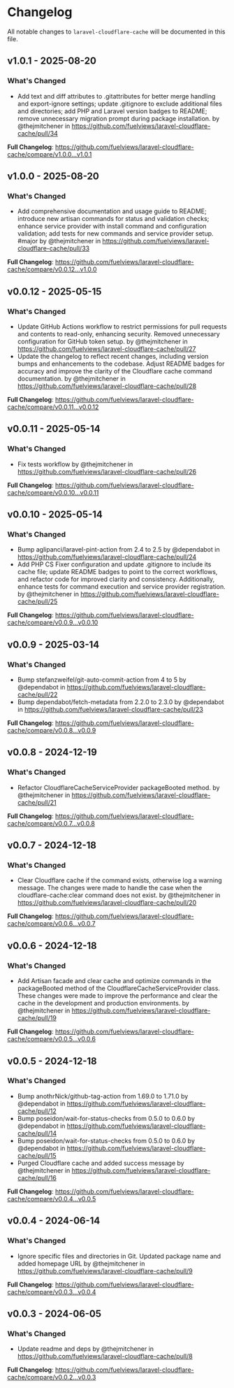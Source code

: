 # Changelog

All notable changes to `laravel-cloudflare-cache` will be documented in this file.

## v1.0.1 - 2025-08-20

### What's Changed

* Add text and diff attributes to .gitattributes for better merge handling and export-ignore settings; update .gitignore to exclude additional files and directories; add PHP and Laravel version badges to README; remove unnecessary migration prompt during package installation. by @thejmitchener in https://github.com/fuelviews/laravel-cloudflare-cache/pull/34

**Full Changelog**: https://github.com/fuelviews/laravel-cloudflare-cache/compare/v1.0.0...v1.0.1

## v1.0.0 - 2025-08-20

### What's Changed

* Add comprehensive documentation and usage guide to README; introduce new artisan commands for status and validation checks; enhance service provider with install command and configuration validation; add tests for new commands and service provider setup. #major by @thejmitchener in https://github.com/fuelviews/laravel-cloudflare-cache/pull/33

**Full Changelog**: https://github.com/fuelviews/laravel-cloudflare-cache/compare/v0.0.12...v1.0.0

## v0.0.12 - 2025-05-15

### What's Changed

* Update GitHub Actions workflow to restrict permissions for pull requests and contents to read-only, enhancing security. Removed unnecessary configuration for GitHub token setup. by @thejmitchener in https://github.com/fuelviews/laravel-cloudflare-cache/pull/27
* Update the changelog to reflect recent changes, including version bumps and enhancements to the codebase. Adjust README badges for accuracy and improve the clarity of the Cloudflare cache command documentation. by @thejmitchener in https://github.com/fuelviews/laravel-cloudflare-cache/pull/28

**Full Changelog**: https://github.com/fuelviews/laravel-cloudflare-cache/compare/v0.0.11...v0.0.12

## v0.0.11 - 2025-05-14

### What's Changed

* Fix tests workflow by @thejmitchener in https://github.com/fuelviews/laravel-cloudflare-cache/pull/26

**Full Changelog**: https://github.com/fuelviews/laravel-cloudflare-cache/compare/v0.0.10...v0.0.11

## v0.0.10 - 2025-05-14

### What's Changed

* Bump aglipanci/laravel-pint-action from 2.4 to 2.5 by @dependabot in https://github.com/fuelviews/laravel-cloudflare-cache/pull/24
* Add PHP CS Fixer configuration and update .gitignore to include its cache file; update README badges to point to the correct workflows, and refactor code for improved clarity and consistency. Additionally, enhance tests for command execution and service provider registration. by @thejmitchener in https://github.com/fuelviews/laravel-cloudflare-cache/pull/25

**Full Changelog**: https://github.com/fuelviews/laravel-cloudflare-cache/compare/v0.0.9...v0.0.10

## v0.0.9 - 2025-03-14

### What's Changed

* Bump stefanzweifel/git-auto-commit-action from 4 to 5 by @dependabot in https://github.com/fuelviews/laravel-cloudflare-cache/pull/22
* Bump dependabot/fetch-metadata from 2.2.0 to 2.3.0 by @dependabot in https://github.com/fuelviews/laravel-cloudflare-cache/pull/23

**Full Changelog**: https://github.com/fuelviews/laravel-cloudflare-cache/compare/v0.0.8...v0.0.9

## v0.0.8 - 2024-12-19

### What's Changed

* Refactor CloudflareCacheServiceProvider packageBooted method. by @thejmitchener in https://github.com/fuelviews/laravel-cloudflare-cache/pull/21

**Full Changelog**: https://github.com/fuelviews/laravel-cloudflare-cache/compare/v0.0.7...v0.0.8

## v0.0.7 - 2024-12-18

### What's Changed

* Clear Cloudflare cache if the command exists, otherwise log a warning message. The changes were made to handle the case when the cloudflare-cache:clear command does not exist. by @thejmitchener in https://github.com/fuelviews/laravel-cloudflare-cache/pull/20

**Full Changelog**: https://github.com/fuelviews/laravel-cloudflare-cache/compare/v0.0.6...v0.0.7

## v0.0.6 - 2024-12-18

### What's Changed

* Add Artisan facade and clear cache and optimize commands in the packageBooted method of the CloudflareCacheServiceProvider class. These changes were made to improve the performance and clear the cache in the development and production environments. by @thejmitchener in https://github.com/fuelviews/laravel-cloudflare-cache/pull/19

**Full Changelog**: https://github.com/fuelviews/laravel-cloudflare-cache/compare/v0.0.5...v0.0.6

## v0.0.5 - 2024-12-18

### What's Changed

* Bump anothrNick/github-tag-action from 1.69.0 to 1.71.0 by @dependabot in https://github.com/fuelviews/laravel-cloudflare-cache/pull/12
* Bump poseidon/wait-for-status-checks from 0.5.0 to 0.6.0 by @dependabot in https://github.com/fuelviews/laravel-cloudflare-cache/pull/14
* Bump poseidon/wait-for-status-checks from 0.5.0 to 0.6.0 by @dependabot in https://github.com/fuelviews/laravel-cloudflare-cache/pull/15
* Purged Cloudflare cache and added success message by @thejmitchener in https://github.com/fuelviews/laravel-cloudflare-cache/pull/16

**Full Changelog**: https://github.com/fuelviews/laravel-cloudflare-cache/compare/v0.0.4...v0.0.5

## v0.0.4 - 2024-06-14

### What's Changed

* Ignore specific files and directories in Git. Updated package name and added homepage URL by @thejmitchener in https://github.com/fuelviews/laravel-cloudflare-cache/pull/9

**Full Changelog**: https://github.com/fuelviews/laravel-cloudflare-cache/compare/v0.0.3...v0.0.4

## v0.0.3 - 2024-06-05

### What's Changed

* Update readme and deps by @thejmitchener in https://github.com/fuelviews/laravel-cloudflare-cache/pull/8

**Full Changelog**: https://github.com/fuelviews/laravel-cloudflare-cache/compare/v0.0.2...v0.0.3
